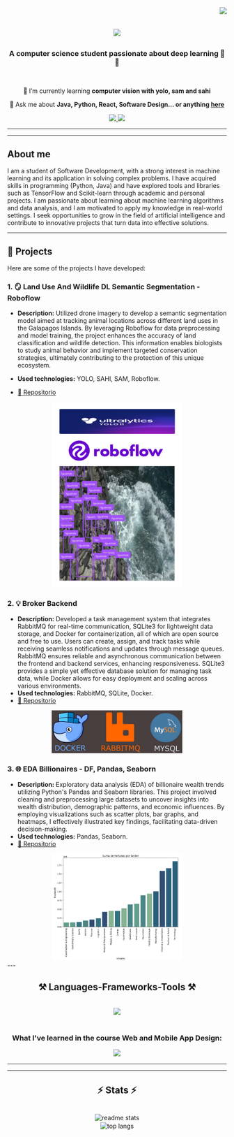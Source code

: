 <img align="right" src="https://visitor-badge.laobi.icu/badge?page_id=randyRivera0.randyRivera0" />

<h1 align="center">
    <img src="https://readme-typing-svg.herokuapp.com/?font=Righteous&size=35&center=true&vCenter=true&width=500&height=70&duration=4000&lines=Hi+There!+👋;+I'm+Randy+Rivera!;" />
</h1>

<h3 align="center">A computer science student passionate about deep learning 🧠🤖 </h3>

<br/>

<div align="center">
 
🌱 I’m currently learning **computer vision with yolo, sam and sahi**

💬 Ask me about **Java, Python, React, Software Design... or anything [here](https://github.com/randyRivera0)**

 </div>
 
<div align="center"> 
  <a href="mailto:rariberm@espol.edu.ec">
    <img src="https://img.shields.io/badge/Microsoft_Outlook-0078D4?style=for-the-badge&logo=microsoft-outlook&logoColor=white" />
  </a>
  <a href="https://www.linkedin.com/in/randy-adley-rivera-bermudez-251555298/" target="_blank">
    <img src="https://img.shields.io/badge/LinkedIn-0077B5?style=for-the-badge&logo=linkedin&logoColor=white" target="_blank" />
  </a>
</div>

 <hr/>

 ---

 ## About me
I am a student of Software Development, with a strong interest in machine learning and its application in solving complex problems. I have acquired skills in programming (Python, Java) and have explored tools and libraries such as TensorFlow and Scikit-learn through academic and personal projects. I am passionate about learning about machine learning algorithms and data analysis, and I am motivated to apply my knowledge in real-world settings. I seek opportunities to grow in the field of artificial intelligence and contribute to innovative projects that turn data into effective solutions.

<hr/>

## 💼 **Projects**  
Here are some of the projects I have developed:
### 1. 🪞 **Land Use And Wildlife DL Semantic Segmentation - Roboflow**  
- **Description:**  Utilized drone imagery to develop a semantic segmentation model aimed at tracking animal locations across different land uses in the Galapagos Islands. By leveraging Roboflow for data preprocessing and model training, the project enhances the accuracy of land classification and wildlife detection. This information enables biologists to study animal behavior and implement targeted conservation strategies, ultimately contributing to the protection of this unique ecosystem.

- **Used technologies:** YOLO, SAHI, SAM, Roboflow.  
- [🔗 Repositorio](https://github.com/randyRivera0/LandUseAndWildlifeDLSemanticSegmentation.git)

<div align="center">
    <img src="images\LandUseAndWildlifeDLSemanticSegmentation.png" alt="LandUseAndWildlifeDLSemanticSegmentation" width="300" />
</div>

### 2. 💡 **Broker Backend**  
- **Description:** Developed a task management system that integrates RabbitMQ for real-time communication, SQLite3 for lightweight data storage, and Docker for containerization, all of which are open source and free to use. Users can create, assign, and track tasks while receiving seamless notifications and updates through message queues. RabbitMQ ensures reliable and asynchronous communication between the frontend and backend services, enhancing responsiveness. SQLite3 provides a simple yet effective database solution for managing task data, while Docker allows for easy deployment and scaling across various environments. 
- **Used technologies:** RabbitMQ, SQLite, Docker.  
- [🔗 Repositorio](https://github.com/randyRivera0/Task-Management-Web-Backend-RabbitMQ-SQLite/tree/back)

<div align="center">
    <img src="images\img_task_management_back.png" alt="Broker Backend" width="300" />
</div>

### 3. 🌐 **EDA Billionaires - DF, Pandas, Seaborn**  
- **Description:** Exploratory data analysis (EDA) of billionaire wealth trends utilizing Python's Pandas and Seaborn libraries. This project involved cleaning and preprocessing large datasets to uncover insights into wealth distribution, demographic patterns, and economic influences. By employing visualizations such as scatter plots, bar graphs, and heatmaps, I effectively illustrated key findings, facilitating data-driven decision-making. 
- **Used technologies:** Pandas, Seaborn.  
- [🔗 Repositorio](https://github.com/randyRivera0/EDA-Billionaires-Pandas-Seaborn)

<div align="center">
    <img src="images\img_EDA_Billionaires.png" alt="EDA Billionaires - DF, Pandas, Seaborn" width="300" />
</div>
---
 
<h2 align="center">⚒️ Languages-Frameworks-Tools ⚒️</h2>
<br/>
<div align="center">
      <img src="https://skillicons.dev/icons?i=sklearn,anaconda,pytorch,tensorflow,latex" /><br>
</div>

<br/>
<div align="center">
<h3>What I've learned in the course Web and Mobile App Design:</h3>
      <img src="https://skillicons.dev/icons?i=html,css,javascript,typescript,bootstrap,react" /><br>
</div>
<hr/>

<!--
<div align="center">
  <h2>🐍 My Contributions 🐍</h2>
  <br>
  <img alt="snake eating my contributions" src="https://raw.githubusercontent.com/randyRivera0/randyRivera0/output/github-contribution-grid-snake.svg" />
  
  <br/><br/><br/>
</div>
-->
<hr/>

<h2 align="center">⚡ Stats ⚡</h2>
<br>
<div align=center>
<!--
  <img width=390 src="https://github-readme-streak-stats.vercel.app/?user=randyRivera0&count_private=true&theme=react&border_radius=10" alt="streak stats"/>-->
  <img width=390 src="https://github-readme-stats.vercel.app/api?username=randyRivera0&count_private=true&show_icons=true&theme=react&rank_icon=github&border_radius=10" alt="readme stats" />
  <br/>
  <img width=325 align="center" src="https://github-readme-stats.vercel.app/api/top-langs/?username=randyRivera0&hide=HTML&langs_count=8&layout=compact&theme=react&border_radius=10&size_weight=0.5&count_weight=0.5&exclude_repo=github-readme-stats" alt="top langs" />
</div>
